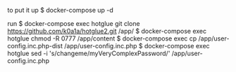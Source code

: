 to put it up
 $ docker-compose up -d

run 
 $ docker-compose exec hotglue git clone https://github.com/k0a1a/hotglue2.git /app/
 $ docker-compose exec hotglue chmod -R 0777 /app/content
 $ docker-compose exec cp /app/user-config.inc.php-dist /app/user-config.inc.php
 $ docker-compose exec hotglue sed -i 's/changeme/myVeryComplexPassword/' /app/user-config.inc.php
